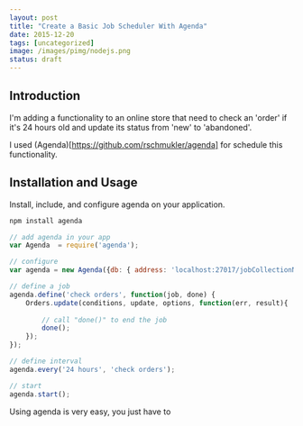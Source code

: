 ```yaml
---
layout: post
title: "Create a Basic Job Scheduler With Agenda"
date: 2015-12-20
tags: [uncategorized]
image: /images/pimg/nodejs.png
status: draft
--- 
```


## Introduction 

I'm adding a functionality to an online store that need to check an 'order' if it's 24 hours old and update its status from 'new' to 'abandoned'. 

I used (Agenda)[https://github.com/rschmukler/agenda] for schedule this functionality. 



## Installation and Usage

Install, include, and configure agenda on your application.

~~~sh
npm install agenda
~~~

~~~javascript
// add agenda in your app
var Agenda	= require('agenda'); 

// configure
var agenda = new Agenda({db: { address: 'localhost:27017/jobCollectionName'}});

// define a job
agenda.define('check orders', function(job, done) {
	Orders.update(conditions, update, options, function(err, result){
		
		// call "done()" to end the job
		done();
	});
});

// define interval
agenda.every('24 hours', 'check orders');

// start
agenda.start(); 

~~~

Using agenda is very easy, you just have to 